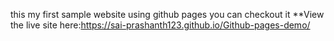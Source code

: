 this my first sample website using github pages you can checkout it **View the live site here:https://sai-prashanth123.github.io/Github-pages-demo/
